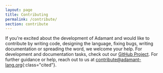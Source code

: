 ```yaml
---
layout: page
title: Contributing
permalink: /contribute/
section: contribute
---
```

If you're excited about the development of Adamant and would like to contribute by writing code, designing the language, fixing bugs, writing documentation or spreading the word, we welcome your help.  For development and documentation tasks, check out our [GitHub Project](https://github.com/adamant).  For further guidance or help, reach out to us at <contribute@adamant-lang.org>{:class="cited"}.
